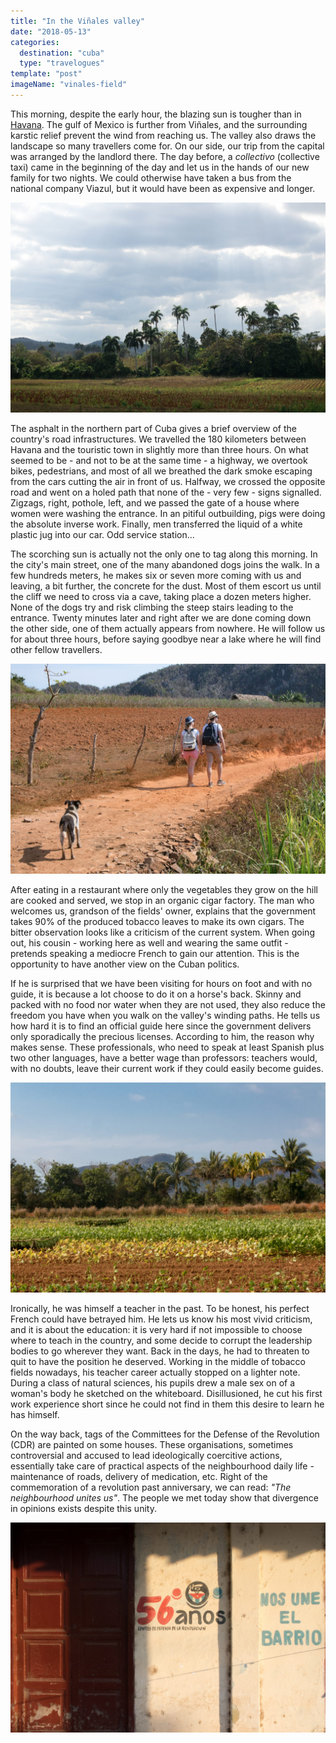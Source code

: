 ```yaml
---
title: "In the Viñales valley"
date: "2018-05-13"
categories:
  destination: "cuba"
  type: "travelogues"
template: "post"
imageName: "vinales-field"
---
```


This morning, despite the early hour, the blazing sun is tougher than 
in [Havana](/en/havana---rhythms-and-people). The gulf 
of Mexico is further from Viñales, and the surrounding karstic relief prevent 
the wind from reaching us. The valley also draws the landscape so many 
travellers come for. On our side, our trip from the capital was arranged by the 
landlord there. The day before, a _collectivo_ (collective taxi) came in the 
beginning of the day and let us in the hands of our new family for two nights. 
We could otherwise have taken a bus from the national company Viazul, but it 
would have been as expensive and longer.

![Light sneaking through the clouds.](../../../images/cuba/vinales-field.jpg "Light sneaking through the clouds")

The asphalt in the northern part of Cuba gives a brief overview of the country's road infrastructures. We travelled the 180 kilometers between Havana and the touristic town in slightly more than three hours. On what seemed to be - and not to be at the same time - a highway, we overtook bikes, pedestrians, and most of all we breathed the dark smoke escaping from the cars cutting the air in front of us. Halfway, we crossed the opposite road and went on a holed path that none of the - very few - signs signalled. Zigzags, right, pothole, left, and we passed the gate of a house where women were washing the entrance. In an pitiful outbuilding, pigs were doing the absolute inverse work. Finally, men transferred the liquid of a white plastic jug into our car. Odd service station...

The scorching sun is actually not the only one to tag along this morning. In the city's main street, one of the many abandoned dogs joins the walk. In a few hundreds meters, he makes six or seven more coming with us and leaving, a bit further, the concrete for the dust. Most of them escort us until the cliff we need to cross via a cave, taking place a dozen meters higher. None of the dogs try and risk climbing the steep stairs leading to the entrance. Twenty minutes later and right after we are done coming down the other side, one of them actually appears from nowhere. He will follow us for about three hours, before saying goodbye near a lake where he will find other fellow travellers.

![A stray dog, on a trail path.](../../../images/cuba/vinales-dog.jpg "A stray dog, on a trail path")

After eating in a restaurant where only the vegetables they grow on the hill are cooked and served, we stop in an organic cigar factory. The man who welcomes us, grandson of the fields' owner, explains that the government takes 90% of the produced tobacco leaves to make its own cigars. The bitter observation looks like a criticism of the current system. When going out, his cousin - working here as well and wearing the same outfit - pretends speaking a mediocre French to gain our attention. This is the opportunity to have another view on the Cuban politics.

If he is surprised that we have been visiting for hours on foot and with no guide, it is because a lot choose to do it on a horse's back. Skinny and packed with no food nor water when they are not used, they also reduce the freedom you have when you walk on the valley's winding paths. He tells us how hard it is to find an official guide here since the government delivers only sporadically the precious licenses. According to him, the reason why makes sense. These professionals, who need to speak at least Spanish plus two other languages, have a better wage than professors: teachers would, with no doubts, leave their current work if they could easily become guides.

![A tobacco field.](../../../images/cuba/vinales-field-2.jpg "A tobacco field")

Ironically, he was himself a teacher in the past. To be honest, his perfect French could have betrayed him. He lets us know his most vivid criticism, and it is about the education: it is very hard if not impossible to choose where to teach in the country, and some decide to corrupt the leadership bodies to go wherever they want. Back in the days, he had to threaten to quit to have the position he deserved. Working in the middle of tobacco fields nowadays, his teacher career actually stopped on a lighter note. During a class of natural sciences, his pupils drew a male sex on of a woman's body he sketched on the whiteboard. Disillusioned, he cut his first work experience short since he could not find in them this desire to learn he has himself.

On the way back, tags of the Committees for the Defense of the Revolution (CDR) are painted on some houses. These organisations, sometimes controversial and accused to lead ideologically coercitive actions, essentially take care of practical aspects of the neighbourhood daily life - maintenance of roads, delivery of medication, etc. Right of the commemoration of a revolution past anniversary, we can read: _"The neighbourhood unites us"_. The people we met today show that divergence in opinions exists despite this unity.

![A graph about the Committees for the Defense of the Revolution.](../../../images/cuba/vinales-graph.jpg "A graph")
